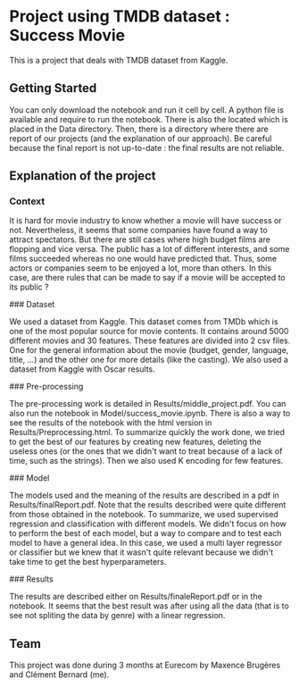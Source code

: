 # Project using TMDB dataset : Success Movie

This is a project that deals with TMDB dataset from Kaggle.

## Getting Started

You can only download the notebook and run it cell by cell. A python file is available and require to run the notebook.
There is also the located which is placed in the Data directory. 
Then, there is a directory where there are report of our projects (and the explanation of our approach). Be careful because the final report is not up-to-date : the final results are not reliable.  


## Explanation of the project 

### Context
 
It is hard for movie industry to know whether a movie will have success or not.
Nevertheless, it seems that some companies have found a way to attract spectators. But there are still cases where high budget films are flopping and vice versa. 
The public has a lot of different interests, and some films succeeded whereas no one would have predicted that. 
Thus, some actors or companies seem to be enjoyed a lot, more than others. 
In this case, are there rules that can be made to say if a movie will be accepted to its public ?

### Dataset
 
We used a dataset from Kaggle. This dataset comes from TMDb which is one of the most popular source for movie contents. It contains around 5000 different movies and 30 features. These features are divided into 2 csv files. One for the general information about the movie (budget, gender, language, title, …) and the other one for more details (like the casting). We also used a dataset from Kaggle with Oscar results.

### Pre-processing

The pre-processing work is detailed in Results/middle_project.pdf. You can also run the notebook in Model/success_movie.ipynb. 
There is also a way to see the results of the notebook with the html version in Results/Preprocessing.html. 
To summarize quickly the work done, we tried to get the best of our features by creating new features, deleting the useless ones (or the ones that we didn't want to treat because of a lack of time, such as the strings). Then we also used K encoding for few features. 

### Model 

The models used and the meaning of the results are described in a pdf in Results/finalReport.pdf. 
Note that the results described were quite different from those obtained in the notebook. 
To summarize, we used supervised regression and classification with different models. We didn't focus on how to perform the best of each model, but a way to compare and to test each model to have a general idea. In this case, we used a multi layer regressor or classifier but we knew that it wasn't quite relevant because we didn't take time to get the best hyperparameters. 

### Results 

The results are described either on Results/finaleReport.pdf or in the notebook. It seems that the best result was after using all the data (that is to see not spliting the data by genre) with a linear regression. 

## Team

This project was done during 3 months at Eurecom by Maxence Brugères and Clément Bernard (me). 





 






